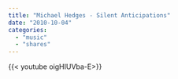 ```yaml
---
title: "Michael Hedges - Silent Anticipations"
date: "2010-10-04"
categories:
  - "music"
  - "shares"
---
```


<div style="width: 70vw;">{{< youtube oigHIUVba-E>}}</div>
